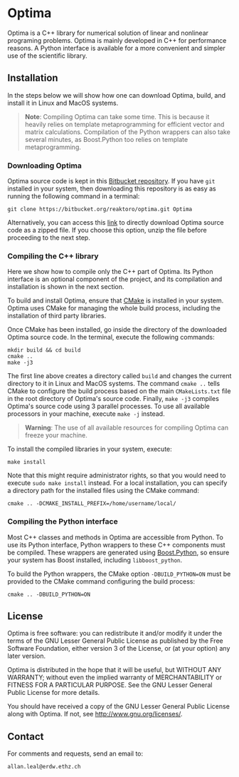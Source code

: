 # Optima

Optima is a C++ library for numerical solution of linear and nonlinear programing problems. Optima is mainly developed in C++ for performance reasons. A Python interface is available for a more convenient and simpler use of the scientific library. 

## Installation

In the steps below we will show how one can download Optima, build, and install it in Linux and MacOS systems. 

>**Note**: Compiling Optima can take some time. This is because it heavily relies on template metaprogramming for efficient vector and matrix calculations. Compilation of the Python wrappers can also take several minutes, as Boost.Python too relies on template metaprogramming.

### Downloading Optima
Optima source code is kept in this [Bitbucket repository](https://bitbucket.org/reaktoro/optima). If you have `git` installed in your system, then downloading this repository is as easy as running the following command in a terminal:

    git clone https://bitbucket.org/reaktoro/optima.git Optima

Alternatively, you can access this [link](https://bitbucket.org/reaktoro/optima/get/master.zip) to directly download Optima source code as a zipped file. If you choose this option, unzip the file before proceeding to the next step.

### Compiling the C++ library
Here we show how to compile only the C++ part of Optima. Its Python interface is an optional component of the project, and its compilation and installation is shown in the next section.

To build and install Optima, ensure that [CMake](https://cmake.org/) is installed in your system. Optima uses CMake for managing the whole build process, including the installation of third party libraries. 

Once CMake has been installed, go inside the directory of the downloaded Optima source code. In the terminal, execute the following commands:
    
    mkdir build && cd build
    cmake ..
    make -j3

The first line above creates a directory called `build` and changes the current directory to it in Linux and MacOS systems. The command `cmake ..`  tells CMake to configure the build process based on the main `CMakeLists.txt` file in the root directory of Optima's source code. Finally, `make -j3` compiles Optima's source code using 3 parallel processes. To use all available processors in your machine, execute `make -j` instead. 

>**Warning**: The use of all available resources for compiling Optima can freeze your machine.

To install the compiled libraries in your system, execute:
        
    make install

Note that this might require administrator rights, so that you would need to execute `sudo make install` instead. For a local installation, you can specify a directory path for the installed files using the CMake command:

    cmake .. -DCMAKE_INSTALL_PREFIX=/home/username/local/

### Compiling the Python interface
Most C++ classes and methods in Optima are accessible from Python. To use its Python interface, Python wrappers to these C++ components must be compiled. These wrappers are generated using [Boost.Python](http://www.boost.org/doc/libs/1_60_0/libs/python/doc/html/index.html), so ensure your system has Boost installed, including `libboost_python`.

To build the Python wrappers, the CMake option `-DBUILD_PYTHON=ON` must be provided to the CMake command configuring the build process:

    cmake .. -DBUILD_PYTHON=ON

## License

Optima is free software: you can redistribute it and/or modify
it under the terms of the GNU Lesser General Public License as published by
the Free Software Foundation, either version 3 of the License, or
(at your option) any later version.

Optima is distributed in the hope that it will be useful,
but WITHOUT ANY WARRANTY; without even the implied warranty of
MERCHANTABILITY or FITNESS FOR A PARTICULAR PURPOSE. See the
GNU Lesser General Public License for more details.

You should have received a copy of the GNU Lesser General Public License
along with Optima. If not, see <http://www.gnu.org/licenses/>.

## Contact

For comments and requests, send an email to:

    allan.leal@erdw.ethz.ch